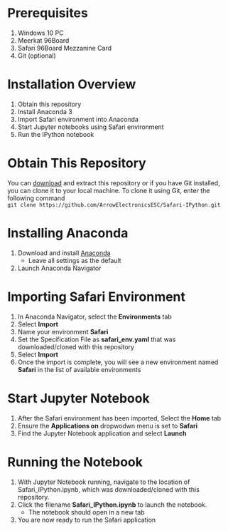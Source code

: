 # Prerequisites
1. Windows 10 PC
2. Meerkat 96Board
3. Safari 96Board Mezzanine Card
4. Git (optional)

# Installation Overview
1. Obtain this repository
2. Install Anaconda 3
3. Import Safari environment into Anaconda
4. Start Jupyter notebooks using Safari environment
5. Run the IPython notebook

# Obtain This Repository
You can [download](https://github.com/ArrowElectronicsESC/Safari-IPython/archive/master.zip) and extract this repository or if you have Git installed, you can clone it to your local machine. To clone it using Git, enter the following command
<br>`git clone https://github.com/ArrowElectronicsESC/Safari-IPython.git` 

# Installing Anaconda
1. Download and install [Anaconda](https://www.anaconda.com/products/individual)
    - Leave all settings as the default
2. Launch Anaconda Navigator

# Importing Safari Environment
1. In Anaconda Navigator, select the **Environments** tab
2. Select **Import**
3. Name your environment **Safari**
4. Set the Specification File as **safari_env.yaml** that was downloaded/cloned with this repository
5. Select **Import**
6. Once the import is complete, you will see a new environment named **Safari** in the list of available environments

# Start Jupyter Notebook
1. After the Safari environment has been imported, Select the **Home** tab
2. Ensure the **Applications on** dropwodwn menu is set to **Safari**
3. Find the Jupyter Notebook application and select **Launch**

# Running the Notebook
1. With Jupyter Notebook running, navigate to the location of Safari_IPython.ipynb, which was downloaded/cloned with this repository.
2. Click the filename **Safari_IPython.ipynb** to launch the notebook.
    - The notebook should open in a new tab
3. You are now ready to run the Safari application
